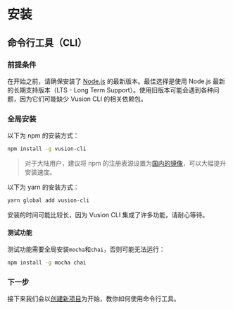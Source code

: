 # 安装

## 命令行工具（CLI）

### 前提条件

在开始之前，请确保安装了 [Node.js](https://nodejs.org/en/) 的最新版本。最佳选择是使用 Node.js 最新的长期支持版本（LTS - Long Term Support）。使用旧版本可能会遇到各种问题，因为它们可能缺少 Vusion CLI 的相关依赖包。

### 全局安装

以下为 npm 的安装方式：

``` bash
npm install -g vusion-cli
```

> 对于大陆用户，建议将 npm 的注册表源设置为[国内的镜像](https://npm.taobao.org)，可以大幅提升安装速度。

以下为 yarn 的安装方式：

``` bash
yarn global add vusion-cli
```

安装的时间可能比较长，因为 Vusion CLI 集成了许多功能，请耐心等待。

#### 测试功能

测试功能需要全局安装`mocha`和`chai`，否则可能无法运行：

``` bash
npm install -g mocha chai
```

### 下一步

接下来我们会以[创建新项目](/guides/quickstart)为开始，教你如何使用命令行工具。
